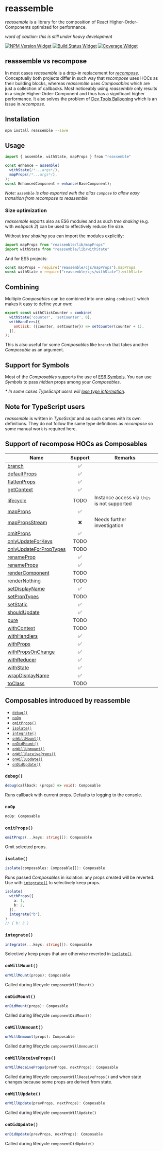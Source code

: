 # reassemble

_reassemble_ is a library for the composition of React Higher-Order-Components optimized for performance.

_word of caution: this is still under heavy development_

[![NPM Version Widget]][npm version]
[![Build Status Widget]][build status]
[![Coverage Widget]][coverage]

## reassemble vs recompose
In most cases _reassemble_ is  a drop-in replacement for [_recompose_](https://github.com/acdlite/recompose). Conceptually both projects differ in such way that _recompose_ uses HOCs as their building blocks, whereas _reassemble_ uses _Composables_ which are just a collection of callbacks. Most noticeably using _reassemble_ only results in a single Higher-Order-Component and thus has a significant higher performance. It also solves the problem of [Dev Tools Ballooning](https://cloud.githubusercontent.com/assets/5077042/12974970/4c6b7d3a-d0c9-11e5-9b92-9cee3b015f8c.png) which is an issue in _recompose_.

## Installation

```sh
npm install reassemble --save
```

## Usage

```js
import { assemble, withState, mapProps } from "reassemble"

const enhance = assemble(
  withState(/*...args*/),
  mapProps(/*...args*/),
);
const EnhancedComponent = enhance(BaseComponent);
```

_Note: `assemble` is also exported with the alias `compose` to allow easy transition from recompose to reassemble_

### Size optimization

_reassemble_ exports also as ES6 modules and as such _tree shaking_ (e.g. with _webpack 2_) can be used to effectively reduce file size.

Without _tree shaking_ you can import the modules explicitly:

```js
import mapProps from "reassemble/lib/mapProps"
import withState from "reassemble/lib/withState"
```

And for ES5 projects:

```js
const mapProps = require("reassemble/cjs/mapProps").mapProps
const withState = require("reassemble/cjs/withState").withState
```

## Combining

Multiple _Composables_ can be combined into one using `combine()` which makes it easy to define your own:

```js
export const withClickCounter = combine(
  withState('counter', 'setCounter', 0),
  withHandlers({
    onClick: ({counter, setCounter}) => setCounter(counter + 1),
  }),
);
```

This is also useful for some _Composables_ like `branch` that takes another _Composable_ as an argument.

## Support for Symbols

Most of the _Composables_ supports the use of [ES6 Symbols](https://developer.mozilla.org/de/docs/Web/JavaScript/Reference/Global_Objects/Symbol). You can use _Symbols_ to pass _hidden_ props among your _Composables_.

_* In some cases TypeScript users will [lose type information](https://github.com/Microsoft/TypeScript/issues/5579)._

## Note for TypeScript users

_reassemble_ is written in _TypeScript_ and as such comes with its own definitions. They do not follow the same type definitions as _recompose_ so some manual work is required here.

## Support of recompose HOCs as Composables

| Name                                                  | Support | Remarks |
| ----------------------------------------------------- | :-----: | ------- |
| [branch][docs branch]                                 | ✅       ||
| [defaultProps][docs defaultProps]                     | ✅       ||
| [flattenProps][docs flattenProps]                     | ✅       ||
| [getContext][docs getContext]                         | ✅       ||
| [lifecycle][docs lifecycle]                           | TODO    | Instance access via `this` is not supported |
| [mapProps][docs mapProps]                             | ✅       ||
| [mapPropsStream][docs mapPropsStream]                 | ❌       | Needs further investigation |
| [omitProps][docs omitProps]                           | ✅       ||
| [onlyUpdateForKeys][docs onlyUpdateForKeys]           | TODO    ||
| [onlyUpdateForPropTypes][docs onlyUpdateForPropTypes] | TODO    ||
| [renameProp][docs renameProp]                         | ✅       ||
| [renameProps][docs renameProps]                       | ✅       ||
| [renderComponent][docs renderComponent]               | TODO    ||
| [renderNothing][docs renderNothing]                   | TODO    ||
| [setDisplayName][docs setDisplayName]                 | ✅       ||
| [setPropTypes][docs setPropTypes]                     | TODO    ||
| [setStatic][docs setStatic]                           | ✅       ||
| [shouldUpdate][docs shouldUpdate]                     | ✅       ||
| [pure][docs pure]                                     | TODO    ||
| [withContext][docs withContext]                       | TODO    ||
| [withHandlers][docs withHandlers]                     | ✅       ||
| [withProps][docs withProps]                           | ✅       ||
| [withPropsOnChange][docs withPropsOnChange]           | ✅       ||
| [withReducer][docs withReducer]                       | ✅       ||
| [withState][docs withState]                           | ✅       ||
| [wrapDisplayName][docs wrapDisplayName]               | ✅       ||
| [toClass][docs toClass]                               | TODO    ||

## Composables introduced by reassemble

 * [`debug()`](#debug)
 * [`noOp`](#noop)
 * [`omitProps()`](#omitProps)
 * [`isolate()`](#isolate)
 * [`integrate()`](#integrate)
 * [`onWillMount()`](#onwillmount)
 * [`onDidMount()`](#ondidmount)
 * [`onWillUnmount()`](#onwillunmount)
 * [`onWillReceiveProps()`](#onwillreceiveprops)
 * [`onWillUpdate()`](#onwillupdate)
 * [`onDidUpdate()`](#ondidupdate)

### `debug()`

```ts
debug(callback: (props) => void): Composable
```

Runs callback with current props. Defaults to logging to the console.

### `noOp`

```ts
noOp: Composable
```

### `omitProps()`

```ts
omitProps(...keys: string[]): Composable
```

Omit selected props.

### `isolate()`

```ts
isolate(composables: Composable[]): Composable
```

Runs passed _Composables_ in isolation: any props created will be reverted.
Use with [`integrate()`](#integrate) to selectively keep props.

```ts
isolate(
  withProps({
    a: 1,
    b: 2,
  }),
  integrate("b"),
)
// { b: 3 }
```

### `integrate()`

```ts
integrate(...keys: string[]): Composable
```

Selectively keep props that are otherwise reverted in [`isolate()`](#isolate).

### `onWillMount()`

```ts
onWillMount(props): Composable
```

Called during lifecycle `componentWillMount()`

### `onDidMount()`

```ts
onDidMount(props): Composable
```

Called during lifecycle `componentDidMount()`

### `onWillUnmount()`

```ts
onWillUnmount(props): Composable
```

Called during lifecycle `componentWillUnmount()`

### `onWillReceiveProps()`

```ts
onWillReceiveProps(prevProps, nextProps): Composable
```

Called during lifecycle `componentWillReceiveProps()` and when state changes because some props are derived from state.

### `onWillUpdate()`

```ts
onWillUpdate(prevProps, nextProps): Composable
```

Called during lifecycle `componentWillUpdate()`

### `onDidUpdate()`

```ts
onDidUpdate(prevProps, nextProps): Composable
```

Called during lifecycle `componentDidUpdate()`

[docs branch]: https://github.com/acdlite/recompose/blob/master/docs/API.md#branch
[docs defaultProps]: https://github.com/acdlite/recompose/blob/master/docs/API.md#defaultprops
[docs flattenProps]: https://github.com/acdlite/recompose/blob/master/docs/API.md#flattenprops
[docs getContext]: https://github.com/acdlite/recompose/blob/master/docs/API.md#getcontext
[docs lifecycle]: https://github.com/acdlite/recompose/blob/master/docs/API.md#lifecycle
[docs mapProps]: https://github.com/acdlite/recompose/blob/master/docs/API.md#mapprops
[docs mapPropsStream]: https://github.com/acdlite/recompose/blob/master/docs/API.md#mappropsstream
[docs omitProps]: https://github.com/acdlite/recompose/blob/master/docs/API.md#omitprops
[docs onlyUpdateForKeys]: https://github.com/acdlite/recompose/blob/master/docs/API.md#onlyupdateforkeys
[docs onlyUpdateForPropTypes]: https://github.com/acdlite/recompose/blob/master/docs/API.md#onlyupdateforproptypes
[docs renameProp]: https://github.com/acdlite/recompose/blob/master/docs/API.md#renameprop
[docs renameProps]: https://github.com/acdlite/recompose/blob/master/docs/API.md#renameprops
[docs renderComponent]: https://github.com/acdlite/recompose/blob/master/docs/API.md#rendercomponent
[docs renderNothing]: https://github.com/acdlite/recompose/blob/master/docs/API.md#rendernothing
[docs setDisplayName]: https://github.com/acdlite/recompose/blob/master/docs/API.md#setdisplayname
[docs setPropTypes]: https://github.com/acdlite/recompose/blob/master/docs/API.md#setproptypes
[docs setStatic]: https://github.com/acdlite/recompose/blob/master/docs/API.md#setstatic
[docs shouldUpdate]: https://github.com/acdlite/recompose/blob/master/docs/API.md#shouldupdate
[docs pure]: https://github.com/acdlite/recompose/blob/master/docs/API.md#pure
[docs withContext]: https://github.com/acdlite/recompose/blob/master/docs/API.md#withcontext
[docs withHandlers]: https://github.com/acdlite/recompose/blob/master/docs/API.md#withhandlers
[docs withProps]: https://github.com/acdlite/recompose/blob/master/docs/API.md#withprops
[docs withPropsOnChange]: https://github.com/acdlite/recompose/blob/master/docs/API.md#withpropsonchange
[docs withReducer]: https://github.com/acdlite/recompose/blob/master/docs/API.md#withreducer
[docs withState]: https://github.com/acdlite/recompose/blob/master/docs/API.md#withstate
[docs wrapDisplayName]: https://github.com/acdlite/recompose/blob/master/docs/API.md#wrapdisplayname
[docs toClass]: https://github.com/acdlite/recompose/blob/master/docs/API.md#toclass

[npm version]: https://www.npmjs.com/package/reassemble

[npm version widget]: https://img.shields.io/npm/v/reassemble.svg?style=flat-square

[build status]: https://travis-ci.org/wikiwi/reassemble

[build status widget]: https://img.shields.io/travis/wikiwi/reassemble/master.svg?style=flat-square

[coverage]: https://codecov.io/gh/wikiwi/reassemble

[coverage widget]: https://codecov.io/gh/wikiwi/reassemble/branch/master/graph/badge.svg


